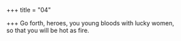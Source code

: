 +++
title = "04"

+++
Go forth, heroes, you young bloods with lucky women,  
so that you will be hot as fire.  